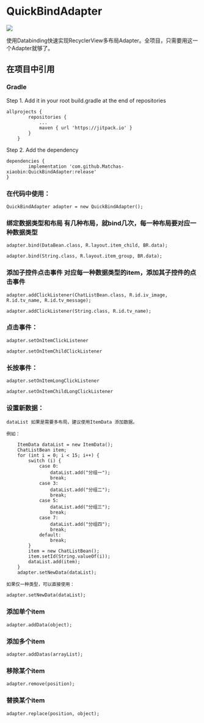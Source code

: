 # QuickBindAdapter

[![](https://jitpack.io/v/Matchas-xiaobin/QuickBindAdapter.svg)](https://jitpack.io/#Matchas-xiaobin/QuickBindAdapter)

使用Databinding快速实现RecyclerView多布局Adapter。全项目，只需要用这一个Adapter就够了。

## 在项目中引用


### Gradle
   Step 1. Add it in your root build.gradle at the end of repositories
   
    allprojects {
            repositories {
                ...
                maven { url 'https://jitpack.io' }
            }
        }
    
   Step 2. Add the dependency
   
    dependencies {
	        implementation 'com.github.Matchas-xiaobin:QuickBindAdapter:release'
	}

### 在代码中使用：

    QuickBindAdapter adapter = new QuickBindAdapter();

### 绑定数据类型和布局  有几种布局，就bind几次，每一种布局要对应一种数据类型

    adapter.bind(DataBean.class, R.layout.item_child, BR.data);

    adapter.bind(String.class, R.layout.item_group, BR.data);

### 添加子控件点击事件  对应每一种数据类型的item，添加其子控件的点击事件

    adapter.addClickListener(ChatListBean.class, R.id.iv_image, R.id.tv_name, R.id.tv_message);

    adapter.addClickListener(String.class, R.id.tv_name);


### 点击事件：

    adapter.setOnItemClickListener

    adapter.setOnItemChildClickListener


### 长按事件：

    adapter.setOnItemLongClickListener

    adapter.setOnItemChildLongClickListener


### 设置新数据：

    dataList 如果是需要多布局，建议使用ItemData 添加数据。
    
    例如：
    
        ItemData dataList = new ItemData();
        ChatListBean item;
        for (int i = 0; i < 15; i++) {
            switch (i) {
                case 0:
                    dataList.add("分组一");
                    break;
                case 3:
                    dataList.add("分组二");
                    break;
                case 5:
                    dataList.add("分组三");
                    break;
                case 7:
                    dataList.add("分组四");
                    break;
                default:
                    break;
            }
            item = new ChatListBean();
            item.setId(String.valueOf(i));
            dataList.add(item);
        }
        adapter.setNewData(dataList);
                      
    如果仅一种类型，可以直接使用：
                      
    adapter.setNewData(dataList);
                                                     
### 添加单个item
                                                     
    adapter.addData(object);
                                                     
### 添加多个item
                                                     
    adapter.addDatas(arrayList);
                                                     
### 移除某个item
                                                     
    adapter.remove(position);
    
### 替换某个item

    adapter.replace(position, object);
  

